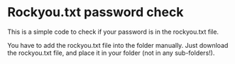 # Rockyou.txt password check
 This is a simple code to check if your password is in the rockyou.txt file.
 
 You have to add the rockyou.txt file into the folder manually. 
 Just download the rockyou.txt file, and place it in your folder (not in any sub-folders!).